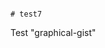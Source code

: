                                                                                                                                                                                                                                                                                      # test7
Test "graphical-gist"